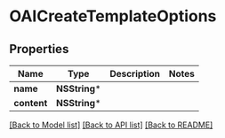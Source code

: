 # OAICreateTemplateOptions

## Properties
Name | Type | Description | Notes
------------ | ------------- | ------------- | -------------
**name** | **NSString*** |  | 
**content** | **NSString*** |  | 

[[Back to Model list]](../README#documentation-for-models) [[Back to API list]](../README#documentation-for-api-endpoints) [[Back to README]](../README)


